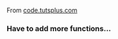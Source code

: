 From [code.tutsplus.com](https://code.tutsplus.com/tutorials/techniques-for-mastering-curl--net-8470)
### Have to add more functions...